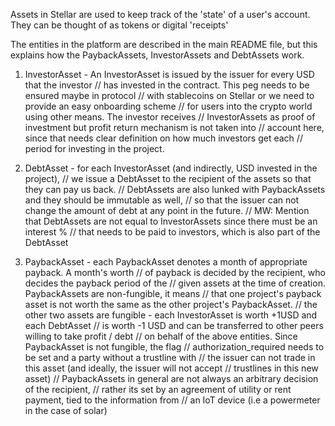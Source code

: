 Assets in Stellar are used to keep track of the 'state' of a user's account. They can be thought of as tokens or digital 'receipts'

The entities in the platform are described in the main README file, but this explains how the PaybackAssets, InvestorAssets and DebtAssets work.

1. InvestorAsset - An InvestorAsset is issued by the issuer for every USD that the investor
// has invested in the contract. This peg needs to be ensured maybe in protocol
// with stablecoins on Stellar or we need to provide an easy onboarding scheme
// for users into the crypto world using other means. The investor receives
// InvestorAssets as proof of investment but profit return mechanism is not taken into
// account here, since that needs clear definition on how much investors get each
// period for investing in the project.

2. DebtAsset - for each InvestorAsset (and indirectly, USD invested in the project),
// we issue a DebtAsset to the recipient of the assets so that they can pay us back.
// DebtAssets are also lunked with PaybackAssets and they should be immutable as well,
// so that the issuer can not change the amount of debt at any point in the future.
// MW: Mention that DebtAssets are not equal to InvestorAssets since there must be an interest %
// that needs to be paid to investors, which is also part of the DebtAsset

3. PaybackAsset - each PaybackAsset denotes a month of appropriate payback. A month's worth
// of payback is decided by the recipient, who decides the payback period of the
// given assets at the time of creation. PaybackAssets are non-fungible, it means
// that one project's payback asset is not worth the same as the other project's PaybackAsset.
// the other two assets are fungible - each InvestorAsset is worth +1USD and each DebtAsset
// is worth -1 USD and can be transferred to other peers willing to take profit / debt
// on behalf of the above entities. Since PaybackAsset is not fungible, the flag
// authorization_required needs to be set and a party without a trustline with
// the issuer can not trade in this asset (and ideally, the issuer will not accept
// trustlines in this new asset)
// PaybackAssets in general are not always an arbitrary decision of the recipient,
// rather its set by an agreement of utility or rent payment, tied to the information from
//  an IoT device (i.e a powermeter in the case of solar)
